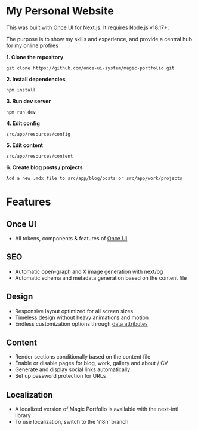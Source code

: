 # **My Personal Website**

This was built with [Once UI](https://once-ui.com) for [Next.js](https://nextjs.org). It requires Node.js v18.17+.

The purpose is to show my skills and experience, and provide a central hub for my online profiles

**1. Clone the repository**
```
git clone https://github.com/once-ui-system/magic-portfolio.git
```

**2. Install dependencies**
```
npm install
```

**3. Run dev server**
```
npm run dev
```

**4. Edit config**
```
src/app/resources/config
```

**5. Edit content**
```
src/app/resources/content
```

**6. Create blog posts / projects**
```
Add a new .mdx file to src/app/blog/posts or src/app/work/projects
```

# **Features**

## **Once UI**
- All tokens, components & features of [Once UI](https://once-ui.com)

## **SEO**
- Automatic open-graph and X image generation with next/og
- Automatic schema and metadata generation based on the content file

## **Design**
- Responsive layout optimized for all screen sizes
- Timeless design without heavy animations and motion
- Endless customization options through [data attributes](https://once-ui.com/docs/theming)

## **Content**
- Render sections conditionally based on the content file
- Enable or disable pages for blog, work, gallery and about / CV
- Generate and display social links automatically
- Set up password protection for URLs

## **Localization**
- A localized version of Magic Portfolio is available with the next-intl library
- To use localization, switch to the 'i18n' branch